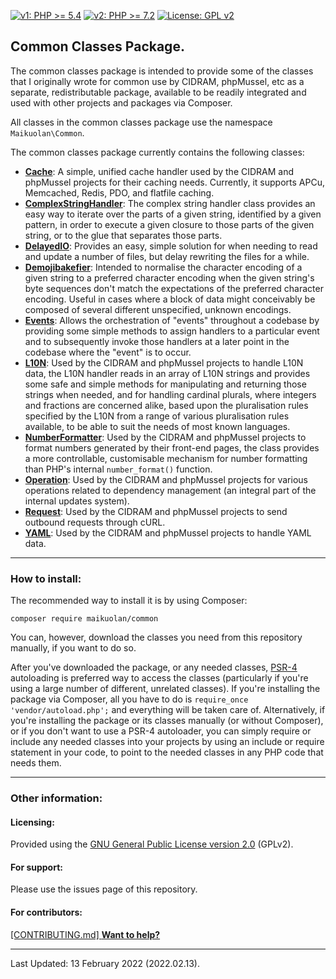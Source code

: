 [![v1: PHP >= 5.4](https://img.shields.io/badge/v1-PHP%20%3E%3D%205.4-8892bf.svg)](https://maikuolan.github.io/Compatibility-Charts/)
[![v2: PHP >= 7.2](https://img.shields.io/badge/v2-PHP%20%3E%3D%207.2-8892bf.svg)](https://maikuolan.github.io/Compatibility-Charts/)
[![License: GPL v2](https://img.shields.io/badge/License-GPL%20v2-blue.svg)](https://www.gnu.org/licenses/old-licenses/gpl-2.0.en.html)

## Common Classes Package.

The common classes package is intended to provide some of the classes that I originally wrote for common use by CIDRAM, phpMussel, etc as a separate, redistributable package, available to be readily integrated and used with other projects and packages via Composer.

All classes in the common classes package use the namespace `Maikuolan\Common`.

The common classes package currently contains the following classes:
- **[Cache](https://github.com/Maikuolan/Common/blob/v1/_docs/Cache.md)**: A simple, unified cache handler used by the CIDRAM and phpMussel projects for their caching needs. Currently, it supports APCu, Memcached, Redis, PDO, and flatfile caching.
- **[ComplexStringHandler](https://github.com/Maikuolan/Common/blob/v1/_docs/ComplexStringHandler.md)**: The complex string handler class provides an easy way to iterate over the parts of a given string, identified by a given pattern, in order to execute a given closure to those parts of the given string, or to the glue that separates those parts.
- **[DelayedIO](https://github.com/Maikuolan/Common/blob/v1/_docs/DelayedIO.md)**: Provides an easy, simple solution for when needing to read and update a number of files, but delay rewriting the files for a while.
- **[Demojibakefier](https://github.com/Maikuolan/Common/blob/v1/_docs/Demojibakefier.md)**: Intended to normalise the character encoding of a given string to a preferred character encoding when the given string's byte sequences don't match the expectations of the preferred character encoding. Useful in cases where a block of data might conceivably be composed of several different unspecified, unknown encodings.
- **[Events](https://github.com/Maikuolan/Common/blob/v1/_docs/Events.md)**: Allows the orchestration of "events" throughout a codebase by providing some simple methods to assign handlers to a particular event and to subsequently invoke those handlers at a later point in the codebase where the "event" is to occur.
- **[L10N](https://github.com/Maikuolan/Common/blob/v1/_docs/L10N.md)**: Used by the CIDRAM and phpMussel projects to handle L10N data, the L10N handler reads in an array of L10N strings and provides some safe and simple methods for manipulating and returning those strings when needed, and for handling cardinal plurals, where integers and fractions are concerned alike, based upon the pluralisation rules specified by the L10N from a range of various pluralisation rules available, to be able to suit the needs of most known languages.
- **[NumberFormatter](https://github.com/Maikuolan/Common/blob/v1/_docs/NumberFormatter.md)**: Used by the CIDRAM and phpMussel projects to format numbers generated by their front-end pages, the class provides a more controllable, customisable mechanism for number formatting than PHP's internal `number_format()` function.
- **[Operation](https://github.com/Maikuolan/Common/blob/v1/_docs/Operation.md)**: Used by the CIDRAM and phpMussel projects for various operations related to dependency management (an integral part of the internal updates system).
- **[Request](https://github.com/Maikuolan/Common/blob/v1/_docs/Request.md)**: Used by the CIDRAM and phpMussel projects to send outbound requests through cURL.
- **[YAML](https://github.com/Maikuolan/Common/blob/v1/_docs/YAML.md)**: Used by the CIDRAM and phpMussel projects to handle YAML data.

---


### How to install:

The recommended way to install it is by using Composer:

`composer require maikuolan/common`

You can, however, download the classes you need from this repository manually, if you want to do so.

After you've downloaded the package, or any needed classes, [PSR-4](https://www.php-fig.org/psr/psr-4/) autoloading is preferred way to access the classes (particularly if you're using a large number of different, unrelated classes). If you're installing the package via Composer, all you have to do is `require_once 'vendor/autoload.php';` and everything will be taken care of. Alternatively, if you're installing the package or its classes manually (or without Composer), or if you don't want to use a PSR-4 autoloader, you can simply require or include any needed classes into your projects by using an include or require statement in your code, to point to the needed classes in any PHP code that needs them.

---


### Other information:

#### Licensing:
Provided using the [GNU General Public License version 2.0](https://github.com/Maikuolan/Common/blob/v1/LICENSE.txt) (GPLv2).

#### For support:
Please use the issues page of this repository.

#### For contributors:
[\[CONTRIBUTING.md\] **Want to help?**](https://github.com/Maikuolan/Common/blob/v1/CONTRIBUTING.md)

---


Last Updated: 13 February 2022 (2022.02.13).
